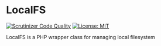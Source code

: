 # LocalFS

[![Scrutinizer Code Quality](https://scrutinizer-ci.com/g/HexMakina/LocalFS/badges/quality-score.png?b=main)](https://scrutinizer-ci.com/g/HexMakina/LocalFS/?branch=main)
[![License: MIT](https://img.shields.io/badge/License-MIT-yellow.svg)](https://opensource.org/licenses/MIT)


LocalFS is a PHP wrapper class for managing local filesystem

